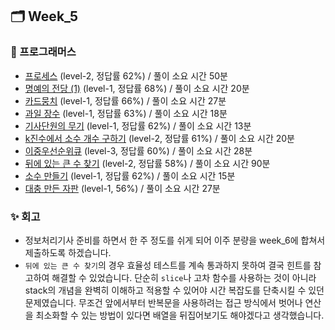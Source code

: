 ## 🗂️ Week_5

### 👾 프로그래머스

- [프로세스](https://school.programmers.co.kr/learn/courses/30/lessons/42587) (level-2, 정답률 62%) / 풀이 소요 시간 50분
- [명예의 전당 (1)](https://school.programmers.co.kr/learn/courses/30/lessons/138477) (level-1, 정답률 68%) / 풀이 소요 시간 20분
- [카드뭉치](https://school.programmers.co.kr/learn/courses/30/lessons/159994) (level-1, 정답률 66%) / 풀이 소요 시간 27분
- [과일 장수](https://school.programmers.co.kr/learn/courses/30/lessons/135808) (level-1, 정답률 63%) / 풀이 소요 시간 18분
- [기사단원의 무기](https://school.programmers.co.kr/learn/courses/30/lessons/136798) (level-1, 정답률 62%) / 풀이 소요 시간 13분
- [k진수에서 소수 개수 구하기](https://school.programmers.co.kr/learn/courses/30/lessons/92335#) (level-2, 정답률 61%) / 풀이 소요 시간 20분
- [이중우선순위큐](https://school.programmers.co.kr/learn/courses/30/lessons/42628#) (level-3, 정답률 60%) / 풀이 소요 시간 28분
- [뒤에 있는 큰 수 찾기](https://school.programmers.co.kr/learn/courses/30/lessons/154539) (level-2, 정답률 58%) / 풀이 소요 시간 90분
- [소수 만들기](https://school.programmers.co.kr/learn/courses/30/lessons/12977) (level-1, 정답률 62%) / 풀이 소요 시간 15분
- [대충 만든 자판](https://school.programmers.co.kr/learn/courses/30/lessons/160586#) (level-1, 56%) / 풀이 소요 시간 27분

### ✨ 회고

- 정보처리기사 준비를 하면서 한 주 정도를 쉬게 되어 이주 분량을 week_6에 합쳐서 제출하도록 하겠습니다.
- `뒤에 있는 큰 수 찾기`의 경우 효율성 테스트를 계속 통과하지 못하여 결국 힌트를 참고하여 해결할 수 있었습니다. 단순히 `slice`나 고차 함수를 사용하는 것이 아니라 stack의 개념을 완벽히 이해하고 적용할 수 있어야 시간 복잡도를 단축시킬 수 있던 문제였습니다. 무조건 앞에서부터 반복문을 사용하려는 접근 방식에서 벗어나 연산을 최소화할 수 있는 방법이 있다면 배열을 뒤집어보기도 해야겠다고 생각했습니다.
